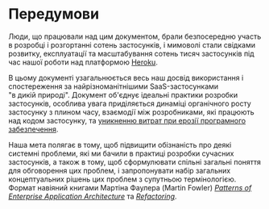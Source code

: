 Передумови
==========

Люди, що працювали над цим документом, брали безпосередню участь в розробці і розгортанні сотень застосунків, і мимоволі стали свідками розвитку, експлуатації та масштабування сотень тисяч застосунків під час нашої роботи над платформою [Heroku](http://www.heroku.com/).

В цьому документі узагальнюється весь наш досвід використання і спостереження за найрізноманітнішими SaaS-застосунками "в&nbsp;дикій&nbsp;природі". Документ об'єднує ідеальні практики розробки застосунків, особлива увага приділяється динаміці органічного росту застосунку з плином часу, взаємодії між розробниками, які працюють над кодом застосунку, та [уникненню витрат при ерозії програмного забезпечення](http://blog.heroku.com/archives/2011/6/28/the_new_heroku_4_erosion_resistance_explicit_contracts/).

Наша мета полягає в тому, щоб підвищити обізнаність про деякі системні проблеми, які ми бачили в практиці розробки сучасних застосунків, а також в тому, щоб сформулювати спільні загальні поняття для обговорення цих проблем, і запропонувати набір загальних концептуальних рішень цих проблем з супутньою термінологією. Формат навіяний книгами Мартіна Фаулера (Martin Fowler) *[Patterns of Enterprise Application Architecture](https://books.google.com/books/about/Patterns_of_enterprise_application_archi.html?id=FyWZt5DdvFkC)* та *[Refactoring](https://books.google.com/books/about/Refactoring.html?id=1MsETFPD3I0C)*.